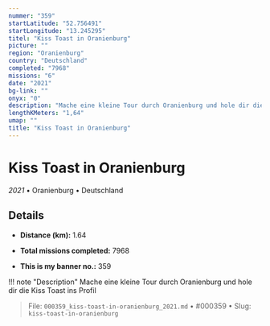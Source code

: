 ```yaml
---
nummer: "359"
startLatitude: "52.756491"
startLongitude: "13.245295"
titel: "Kiss Toast in Oranienburg"
picture: ""
region: "Oranienburg"
country: "Deutschland"
completed: "7968"
missions: "6"
date: "2021"
bg-link: ""
onyx: "0"
description: "Mache eine kleine Tour durch Oranienburg und hole dir die Kiss Toast ins Profil"
lengthKMeters: "1,64"
umap: ""
title: "Kiss Toast in Oranienburg"
---
```

# Kiss Toast in Oranienburg

*2021* • Oranienburg • Deutschland



## Details
- **Distance (km):** 1.64

- **Total missions completed:** 7968
- **This is my banner no.:** 359


!!! note "Description"
    Mache eine kleine Tour durch Oranienburg und hole dir die Kiss Toast ins Profil




> File: `000359_kiss-toast-in-oranienburg_2021.md` • #000359 • Slug: `kiss-toast-in-oranienburg`
